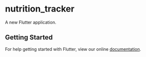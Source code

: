 # nutrition_tracker

A new Flutter application.

## Getting Started

For help getting started with Flutter, view our online
[documentation](https://flutter.io/).
